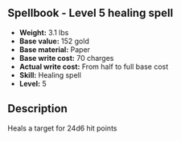 ## Spellbook - Level 5 healing spell
- **Weight:** 3.1 lbs
- **Base value:** 152 gold
- **Base material:** Paper
- **Base write cost:** 70 charges
- **Actual write cost:** From half to full base cost
- **Skill:** Healing spell
- **Level:** 5
## Description
Heals a target for 24d6 hit points
